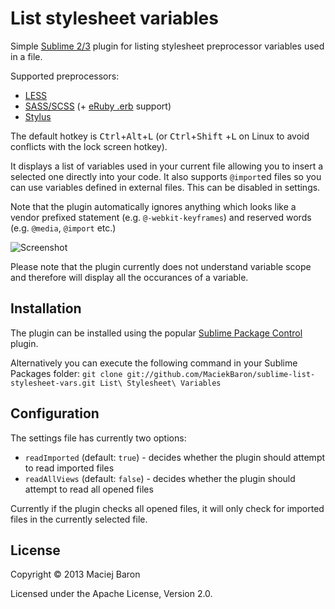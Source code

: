 # List stylesheet variables
Simple [Sublime 2/3](http://www.sublimetext.com/) plugin for listing stylesheet preprocessor variables used in a file.

Supported preprocessors:
 - [LESS](http://lesscss.org/)
 - [SASS/SCSS](http://sass-lang.com/) (+ [eRuby .erb](https://en.wikipedia.org/wiki/ERuby) support)
 - [Stylus](http://learnboost.github.io/stylus/)

The default hotkey is <kbd>Ctrl</kbd>+<kbd>Alt</kbd>+<kbd>L</kbd> (or <kbd>Ctrl</kbd>+<kbd>Shift</kbd>
+<kbd>L</kbd> on Linux to avoid conflicts with the lock screen hotkey).

It displays a list of variables used in your current file allowing you to insert a selected one
directly into your code. It also supports `@import`ed files so you can use variables defined in
external files. This can be disabled in settings.

Note that the plugin automatically ignores anything which looks like a vendor prefixed statement (e.g.
`@-webkit-keyframes`) and reserved words (e.g. `@media`, `@import` etc.)

![Screenshot](http://i41.tinypic.com/eajivq.png)

Please note that the plugin currently does not understand variable scope and therefore will display all
the occurances of a variable.

## Installation
The plugin can be installed using the popular [Sublime Package Control](http://wbond.net/sublime_packages/package_control) 
plugin.

Alternatively you can execute the following command in your Sublime Packages folder: `git clone git://github.com/MaciekBaron/sublime-list-stylesheet-vars.git List\ Stylesheet\ Variables`

## Configuration
The settings file has currently two options:

 - `readImported` (default: `true`) - decides whether the plugin should attempt to read imported files
 - `readAllViews` (default: `false`) - decides whether the plugin should attempt to read all opened files

Currently if the plugin checks all opened files, it will only check for imported files in the currently
selected file.

## License
Copyright &copy; 2013 Maciej Baron

Licensed under the Apache License, Version 2.0.
